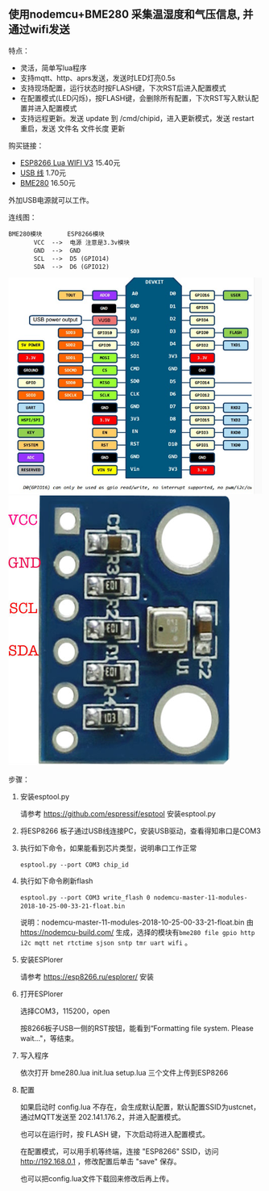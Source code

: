## 使用nodemcu+BME280 采集温湿度和气压信息, 并通过wifi发送

特点：

* 灵活，简单写lua程序
* 支持mqtt、http、aprs发送，发送时LED灯亮0.5s
* 支持现场配置，运行状态时按FLASH键，下次RST后进入配置模式
* 在配置模式(LED闪烁)，按FLASH键，会删除所有配置，下次RST写入默认配置并进入配置模式
* 支持远程更新。发送 update 到 /cmd/chipid，进入更新模式，发送 restart 重启，发送 文件名 文件长度 更新

购买链接：

* [ESP8266 Lua WIFI V3](https://item.taobao.com/item.htm?id=531755241333) 15.40元
* [USB 线](https://item.taobao.com/item.htm?id=557156308010) 1.70元
* [BME280](https://item.taobao.com/item.htm?id=541618585092) 16.50元

外加USB电源就可以工作。

连线图：

```
BME280模块       ESP8266模块
       VCC  -->  电源 注意是3.3v模块
       GND  -->  GND
       SCL  -->  D5 (GPIO14)
       SDA  -->  D6 (GPIO12)
```


![IMG](nodemcu_v3_pin.jpg) ![IMG](bme280_pin.jpg)

步骤：

1. 安装esptool.py

   请参考 https://github.com/espressif/esptool 安装esptool.py

2. 将ESP8266 板子通过USB线连接PC，安装USB驱动，查看得知串口是COM3

3. 执行如下命令，如果能看到芯片类型，说明串口工作正常

   `esptool.py --port COM3 chip_id`

4. 执行如下命令刷新flash

   `esptool.py --port COM3 write_flash 0 nodemcu-master-11-modules-2018-10-25-00-33-21-float.bin`

   说明：nodemcu-master-11-modules-2018-10-25-00-33-21-float.bin 由 https://nodemcu-build.com/ 生成，选择的模块有`bme280 file gpio http i2c mqtt net rtctime sjson sntp tmr uart wifi` 。

5. 安装ESPlorer

   请参考 https://esp8266.ru/esplorer/ 安装

6. 打开ESPlorer

   选择COM3，115200，open

   按8266板子USB一侧的RST按钮，能看到“Formatting file system. Please wait..."，等结束。

7. 写入程序

   依次打开 bme280.lua init.lua setup.lua 三个文件上传到ESP8266

8. 配置

   如果启动时 config.lua 不存在，会生成默认配置，默认配置SSID为ustcnet，通过MQTT发送至 202.141.176.2，并进入配置模式。

   也可以在运行时，按 FLASH 键，下次启动将进入配置模式。

   在配置模式，可以用手机等终端，连接 "ESP8266" SSID，访问 http://192.168.0.1 ，修改配置后单击 "save" 保存。

   也可以把config.lua文件下载回来修改后再上传。

